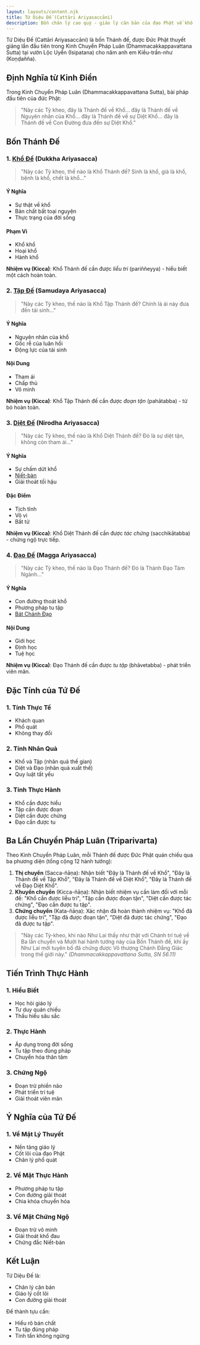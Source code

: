 ```yaml
---
layout: layouts/content.njk
title: Tứ Diệu Đế (Cattāri Ariyasaccāni)
description: Bốn chân lý cao quý - giáo lý căn bản của đạo Phật về khổ và con đường thoát khổ
---
```


Tứ Diệu Đế (Cattāri Ariyasaccāni) là bốn Thánh đế, được Đức Phật thuyết giảng lần đầu tiên trong Kinh Chuyển Pháp Luân (Dhammacakkappavattana Sutta) tại vườn Lộc Uyển (Isipatana) cho năm anh em Kiều-trần-như (Koṇḍañña).

## Định Nghĩa từ Kinh Điển

Trong Kinh Chuyển Pháp Luân (Dhammacakkappavattana Sutta), bài pháp đầu tiên của đức Phật:

> "Này các Tỳ kheo, đây là Thánh đế về Khổ... đây là Thánh đế về Nguyên nhân của Khổ... đây là Thánh đế về sự Diệt Khổ... đây là Thánh đế về Con Đường đưa đến sự Diệt Khổ."

## Bốn Thánh Đế

### 1. [Khổ Đế](/content/kho-de/) (Dukkha Ariyasacca)
> "Này các Tỳ kheo, thế nào là Khổ Thánh đế? Sinh là khổ, già là khổ, bệnh là khổ, chết là khổ..."

#### Ý Nghĩa
- Sự thật về khổ
- Bản chất bất toại nguyện
- Thực trạng của đời sống

#### Phạm Vi
- Khổ khổ
- Hoại khổ
- Hành khổ

**Nhiệm vụ (Kicca)**: Khổ Thánh đế cần được *liễu tri* (pariññeyya) - hiểu biết một cách hoàn toàn.

### 2. [Tập Đế](/content/tap-de/) (Samudaya Ariyasacca)
> "Này các Tỳ kheo, thế nào là Khổ Tập Thánh đế? Chính là ái này đưa đến tái sinh..."

#### Ý Nghĩa
- Nguyên nhân của khổ
- Gốc rễ của luân hồi
- Động lực của tái sinh

#### Nội Dung
- Tham ái
- Chấp thủ
- Vô minh

**Nhiệm vụ (Kicca)**: Khổ Tập Thánh đế cần được *đoạn tận* (pahātabba) - từ bỏ hoàn toàn.

### 3. [Diệt Đế](/content/diet-de/) (Nirodha Ariyasacca)
> "Này các Tỳ kheo, thế nào là Khổ Diệt Thánh đế? Đó là sự diệt tận, không còn tham ái..."

#### Ý Nghĩa
- Sự chấm dứt khổ
- [Niết-bàn](/content/niet-ban/)
- Giải thoát tối hậu

#### Đặc Điểm
- Tịch tĩnh
- Vô vi
- Bất tử

**Nhiệm vụ (Kicca)**: Khổ Diệt Thánh đế cần được *tác chứng* (sacchikātabba) - chứng ngộ trực tiếp.

### 4. [Đạo Đế](/content/bat-chanh-dao/) (Magga Ariyasacca)
> "Này các Tỳ kheo, thế nào là Đạo Thánh đế? Đó là Thánh Đạo Tám Ngành..."

#### Ý Nghĩa
- Con đường thoát khổ
- Phương pháp tu tập
- [Bát Chánh Đạo](/content/bat-chanh-dao/)

#### Nội Dung
- Giới học
- Định học
- Tuệ học

**Nhiệm vụ (Kicca)**: Đạo Thánh đế cần được *tu tập* (bhāvetabba) - phát triển viên mãn.

## Đặc Tính của Tứ Đế

### 1. Tính Thực Tế
- Khách quan
- Phổ quát
- Không thay đổi

### 2. Tính Nhân Quả
- Khổ và Tập (nhân quả thế gian)
- Diệt và Đạo (nhân quả xuất thế)
- Quy luật tất yếu

### 3. Tính Thực Hành
- Khổ cần được hiểu
- Tập cần được đoạn
- Diệt cần được chứng
- Đạo cần được tu

## Ba Lần Chuyển Pháp Luân (Triparivarta)

Theo Kinh Chuyển Pháp Luân, mỗi Thánh đế được Đức Phật quán chiếu qua ba phương diện (tổng cộng 12 hành tướng):

1.  **Thị chuyển** (Sacca-ñāṇa): Nhận biết "Đây là Thánh đế về Khổ", "Đây là Thánh đế về Tập Khổ", "Đây là Thánh đế về Diệt Khổ", "Đây là Thánh đế về Đạo Diệt Khổ".
2.  **Khuyến chuyển** (Kicca-ñāṇa): Nhận biết nhiệm vụ cần làm đối với mỗi đế: "Khổ cần được liễu tri", "Tập cần được đoạn tận", "Diệt cần được tác chứng", "Đạo cần được tu tập".
3.  **Chứng chuyển** (Kata-ñāṇa): Xác nhận đã hoàn thành nhiệm vụ: "Khổ đã được liễu tri", "Tập đã được đoạn tận", "Diệt đã được tác chứng", "Đạo đã được tu tập".

> "Này các Tỳ-kheo, khi nào Như Lai thấy như thật với Chánh trí tuệ về Ba lần chuyển và Mười hai hành tướng này của Bốn Thánh đế, khi ấy Như Lai mới tuyên bố đã chứng được Vô thượng Chánh Đẳng Giác trong thế giới này." *(Dhammacakkappavattana Sutta, SN 56.11)*

## Tiến Trình Thực Hành

### 1. Hiểu Biết
- Học hỏi giáo lý
- Tư duy quán chiếu
- Thấu hiểu sâu sắc

### 2. Thực Hành
- Áp dụng trong đời sống
- Tu tập theo đúng pháp
- Chuyển hóa thân tâm

### 3. Chứng Ngộ
- Đoạn trừ phiền não
- Phát triển trí tuệ
- Giải thoát viên mãn

## Ý Nghĩa của Tứ Đế

### 1. Về Mặt Lý Thuyết
- Nền tảng giáo lý
- Cốt lõi của đạo Phật
- Chân lý phổ quát

### 2. Về Mặt Thực Hành
- Phương pháp tu tập
- Con đường giải thoát
- Chìa khóa chuyển hóa

### 3. Về Mặt Chứng Ngộ
- Đoạn trừ vô minh
- Giải thoát khổ đau
- Chứng đắc Niết-bàn

## Kết Luận

Tứ Diệu Đế là:
- Chân lý căn bản
- Giáo lý cốt lõi
- Con đường giải thoát

Để thành tựu cần:
- Hiểu rõ bản chất
- Tu tập đúng pháp
- Tinh tấn không ngừng
